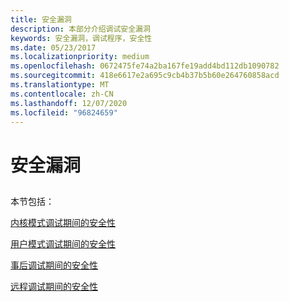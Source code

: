 ```yaml
---
title: 安全漏洞
description: 本部分介绍调试安全漏洞
keywords: 安全漏洞，调试程序，安全性
ms.date: 05/23/2017
ms.localizationpriority: medium
ms.openlocfilehash: 0672475fe74a2ba167fe19add4bd112db1090782
ms.sourcegitcommit: 418e6617e2a695c9cb4b37b5b60e264760858acd
ms.translationtype: MT
ms.contentlocale: zh-CN
ms.lasthandoff: 12/07/2020
ms.locfileid: "96824659"
---
```

# <a name="security-vulnerabilities"></a>安全漏洞


## <span id="ddk_security_vulnerabilities_dbg"></span><span id="DDK_SECURITY_VULNERABILITIES_DBG"></span>


本节包括：

[内核模式调试期间的安全性](security-during-kernel-mode-debugging.md)

[用户模式调试期间的安全性](security-during-user-mode-debugging.md)

[事后调试期间的安全性](security-during-postmortem-debugging.md)

[远程调试期间的安全性](security-during-remote-debugging.md)

 

 





